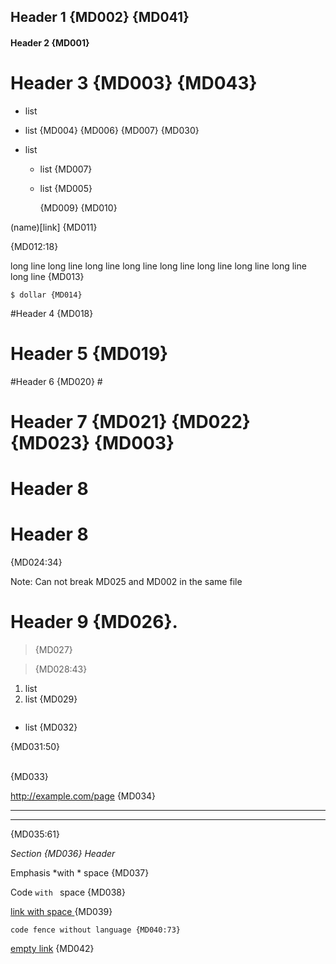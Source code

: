 ## Header 1 {MD002} {MD041}

#### Header 2 {MD001}

# Header 3 {MD003} {MD043} #

* list
 +  list {MD004} {MD006} {MD007} {MD030}

* list
   * list {MD007}
  * list {MD005}

	{MD009} {MD010} 

(name)[link] {MD011}


{MD012:18}

long line long line long line long line long line long line long line long line long line {MD013}

    $ dollar {MD014}

#Header 4 {MD018}

#  Header 5 {MD019}

#Header 6 {MD020} #
 #  Header 7 {MD021} {MD022} {MD023} {MD003}  #

# Header 8

# Header 8

{MD024:34}

Note: Can not break MD025 and MD002 in the same file

# Header 9 {MD026}.

>  {MD027}

> {MD028:43}

1. list
2. list {MD029}

```js
```
* list {MD032}

{MD031:50}

<br/> {MD033}

http://example.com/page {MD034}

---

***

{MD035:61}

_Section {MD036} Header_

Emphasis *with * space {MD037}

Code `with ` space {MD038}

[link with space ](link) {MD039}

```
code fence without language {MD040:73}
```

[empty link]() {MD042}
